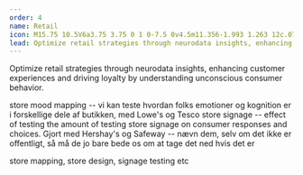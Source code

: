 ```yaml
---
order: 4
name: Retail
icon: M15.75 10.5V6a3.75 3.75 0 1 0-7.5 0v4.5m11.356-1.993 1.263 12c.07.665-.45 1.243-1.119 1.243H4.25a1.125 1.125 0 0 1-1.12-1.243l1.264-12A1.125 1.125 0 0 1 5.513 7.5h12.974c.576 0 1.059.435 1.119 1.007ZM8.625 10.5a.375.375 0 1 1-.75 0 .375.375 0 0 1 .75 0Zm7.5 0a.375.375 0 1 1-.75 0 .375.375 0 0 1 .75 0Z
lead: Optimize retail strategies through neurodata insights, enhancing customer experiences and driving loyalty by understanding unconscious consumer behavior.
---
```


Optimize retail strategies through neurodata insights, enhancing customer experiences and driving loyalty by understanding unconscious consumer behavior.

store mood mapping -- vi kan teste hvordan folks emotioner og kognition er i forskellige dele af butikken, med Lowe's og Tesco
store signage -- effect of testing the amount of testing store signage on consumer responses and choices. Gjort med Hershay's og Safeway -- nævn dem, selv om det ikke er offentligt, så må de jo bare bede os om at tage det ned hvis det er

store mapping, store design, signage testing etc